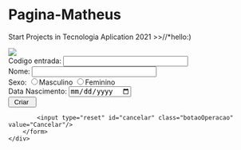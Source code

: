 # Pagina-Matheus
<hello name="{{ name }}"></hello>
<p>
  Start Projects in Tecnologia Aplication 2021 >>//*hello:)
</p>
<img class="img-responsive" src="https://cursos-ead.com/wp-content/uploads/2019/08/Desenvolvedor-Full-Stack-1024x539.png">
<div id="novoCliente">
        <form action="#">
            <label for="lbCodigo Entrada">Codigo entrada:</label>
            <input type="text" id="txtNumero" style="width:250px" /><br />
            <label for="lbNome">Nome:</label>
            <input type="text" id="txtNome" style="width:250px" /><br />
            <label for="lbSexo">Sexo:</label>
            <input type="radio" name="sexo" value="masculino">Masculino
            <input type="radio" name="sexo" value="feminino">Feminino <br />
            <label for="lbDataNasc">Data Nascimento:</label>
            <input type="date" id="dataNasc" /><br />
            <input type="button" id="criarCliente" class="botaoOperacao" value=" Criar  " onclick="javascript: criarCliente();" /> 
            
            <input type="reset" id="cancelar" class="botaoOperacao" value="Cancelar"/>
        </form>
    </div>

